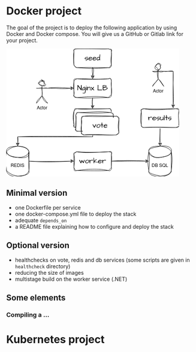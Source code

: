 # Docker project

The goal of the project is to deploy the following application by using Docker and Docker compose. You will give us a GitHub or Gitlab link for your project.

![image](project-nuage-login.drawio.png)

## Minimal version
- one Dockerfile per service
- one docker-compose.yml file to deploy the stack
- adequate `depends_on`
- a README file explaining how to configure and deploy the stack

## Optional version
- healthchecks on vote, redis and db services (some scripts are given in `healthcheck` directory)
- reducing the size of images	
- multistage build on the worker service (.NET)

## Some elements

### Compiling a ...

# Kubernetes project
